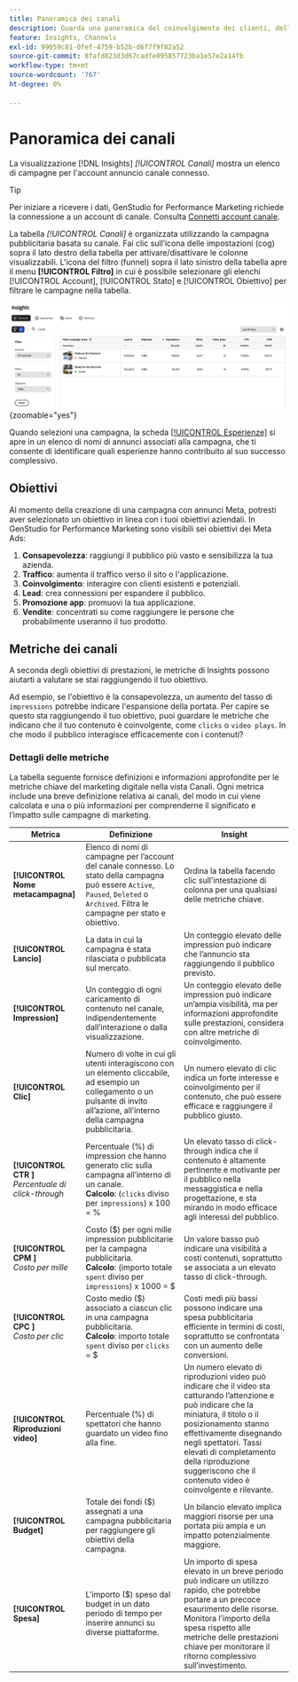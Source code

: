 ```yaml
---
title: Panoramica dei canali
description: Guarda una panoramica del coinvolgimento dei clienti, delle prestazioni, del budget e delle spese per le campagne di marketing in Adobe GenStudio for Performance Marketing.
feature: Insights, Channels
exl-id: 99059c81-0fef-4759-b52b-d6f7f9f82a52
source-git-commit: 8fafd823d3d67cadfe095857723ba1e57e2a14fb
workflow-type: tm+mt
source-wordcount: '767'
ht-degree: 0%

---
```


# Panoramica dei canali

La visualizzazione [!DNL Insights] _[!UICONTROL Canali]_ mostra un elenco di campagne per l&#39;account annuncio canale connesso.

>[!TIP]
>
>Per iniziare a ricevere i dati, GenStudio for Performance Marketing richiede la connessione a un account di canale. Consulta [Connetti account canale](connect-channel.md).

La tabella _[!UICONTROL Canali]_ è organizzata utilizzando la campagna pubblicitaria basata su canale. Fai clic sull’icona delle impostazioni (cog) sopra il lato destro della tabella per attivare/disattivare le colonne visualizzabili. L&#39;icona del filtro (funnel) sopra il lato sinistro della tabella apre il menu **[!UICONTROL Filtro]** in cui è possibile selezionare gli elenchi [!UICONTROL Account], [!UICONTROL Stato] e [!UICONTROL Obiettivo] per filtrare le campagne nella tabella.

![Filtro canali e tabella](/help/assets/insights-channels-filter.png){zoomable="yes"}

Quando selezioni una campagna, la scheda [[!UICONTROL Esperienze]](experiences.md) si apre in un elenco di nomi di annunci associati alla campagna, che ti consente di identificare quali esperienze hanno contribuito al suo successo complessivo.

## Obiettivi

Al momento della creazione di una campagna con annunci Meta, potresti aver selezionato un obiettivo in linea con i tuoi obiettivi aziendali. In GenStudio for Performance Marketing sono visibili sei obiettivi dei Meta Ads:

1. **Consapevolezza**: raggiungi il pubblico più vasto e sensibilizza la tua azienda.
1. **Traffico**: aumenta il traffico verso il sito o l&#39;applicazione.
1. **Coinvolgimento**: interagire con clienti esistenti e potenziali.
1. **Lead**: crea connessioni per espandere il pubblico.
1. **Promozione app**: promuovi la tua applicazione.
1. **Vendite**: concentrati su come raggiungere le persone che probabilmente useranno il tuo prodotto.

## Metriche dei canali

A seconda degli obiettivi di prestazioni, le metriche di Insights possono aiutarti a valutare se stai raggiungendo il tuo obiettivo.

Ad esempio, se l&#39;obiettivo è la consapevolezza, un aumento del tasso di `impressions` potrebbe indicare l&#39;espansione della portata. Per capire se questo sta raggiungendo il tuo obiettivo, puoi guardare le metriche che indicano che il tuo contenuto è coinvolgente, come `clicks` o `video plays`. In che modo il pubblico interagisce efficacemente con i contenuti?

### Dettagli delle metriche

La tabella seguente fornisce definizioni e informazioni approfondite per le metriche chiave del marketing digitale nella vista Canali. Ogni metrica include una breve definizione relativa ai canali, del modo in cui viene calcolata e una o più informazioni per comprenderne il significato e l’impatto sulle campagne di marketing.

| Metrica | Definizione | Insight |
| ----------- | ----------------------------- | -------------------------------- |
| **[!UICONTROL Nome metacampagna]** | Elenco di nomi di campagne per l’account del canale connesso. Lo stato della campagna può essere `Active`, `Paused`, `Deleted` o `Archived`. Filtra le campagne per stato e obiettivo. | Ordina la tabella facendo clic sull’intestazione di colonna per una qualsiasi delle metriche chiave. |
| **[!UICONTROL Lancio]** | La data in cui la campagna è stata rilasciata o pubblicata sul mercato. | Un conteggio elevato delle impression può indicare che l’annuncio sta raggiungendo il pubblico previsto. |
| **[!UICONTROL Impression]** | Un conteggio di ogni caricamento di contenuto nel canale, indipendentemente dall’interazione o dalla visualizzazione. | Un conteggio elevato delle impression può indicare un’ampia visibilità, ma per informazioni approfondite sulle prestazioni, considera con altre metriche di coinvolgimento. |
| **[!UICONTROL Clic]** | Numero di volte in cui gli utenti interagiscono con un elemento cliccabile, ad esempio un collegamento o un pulsante di invito all’azione, all’interno della campagna pubblicitaria. | Un numero elevato di clic indica un forte interesse e coinvolgimento per il contenuto, che può essere efficace e raggiungere il pubblico giusto. |
| **[!UICONTROL CTR ]**<br>_Percentuale di click-through_ | Percentuale (%) di impression che hanno generato clic sulla campagna all’interno di un canale.<br>**Calcolo**: (`clicks` diviso per `impressions`) x 100 = % | Un elevato tasso di click-through indica che il contenuto è altamente pertinente e motivante per il pubblico nella messaggistica e nella progettazione, e sta mirando in modo efficace agli interessi del pubblico. |
| **[!UICONTROL CPM ]**<br>_Costo per mille_ | Costo ($) per ogni mille impression pubblicitarie per la campagna pubblicitaria. <br>**Calcolo**: (importo totale `spent` diviso per `impressions`) x 1000 = $ | Un valore basso può indicare una visibilità a costi contenuti, soprattutto se associata a un elevato tasso di click-through. |
| **[!UICONTROL CPC ]**<br>_Costo per clic_ | Costo medio ($) associato a ciascun clic in una campagna pubblicitaria.<br>**Calcolo**: importo totale `spent` diviso per `clicks` = $ | Costi medi più bassi possono indicare una spesa pubblicitaria efficiente in termini di costi, soprattutto se confrontata con un aumento delle conversioni. |
| **[!UICONTROL Riproduzioni video]** | Percentuale (%) di spettatori che hanno guardato un video fino alla fine. | Un numero elevato di riproduzioni video può indicare che il video sta catturando l’attenzione e può indicare che la miniatura, il titolo o il posizionamento stanno effettivamente disegnando negli spettatori. Tassi elevati di completamento della riproduzione suggeriscono che il contenuto video è coinvolgente e rilevante. |
| **[!UICONTROL Budget]** | Totale dei fondi ($) assegnati a una campagna pubblicitaria per raggiungere gli obiettivi della campagna. | Un bilancio elevato implica maggiori risorse per una portata più ampia e un impatto potenzialmente maggiore. |
| **[!UICONTROL Spesa]** | L&#39;importo ($) speso dal budget in un dato periodo di tempo per inserire annunci su diverse piattaforme. | Un importo di spesa elevato in un breve periodo può indicare un utilizzo rapido, che potrebbe portare a un precoce esaurimento delle risorse. Monitora l’importo della spesa rispetto alle metriche delle prestazioni chiave per monitorare il ritorno complessivo sull’investimento. |
